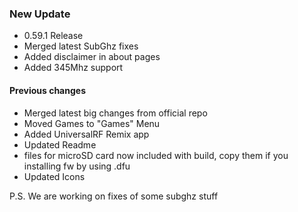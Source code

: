 ### New Update
* 0.59.1 Release
* Merged latest SubGhz fixes
* Added disclaimer in about pages
* Added 345Mhz support
#### Previous changes
* Merged latest big changes from official repo
* Moved Games to "Games" Menu
* Added UniversalRF Remix app
* Updated Readme
* files for microSD card now included with build, copy them if you installing fw by using .dfu
* Updated Icons

P.S. We are working on fixes of some subghz stuff